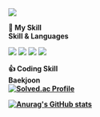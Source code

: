 <img src="https://capsule-render.vercel.app/api?type=waving&color=auto&height=300&section=header&text=Hello%20World&fontSize=90" />

<b>💪 My Skill </b> <br>
<b> Skill & Languages </b> <br>

<img src="https://img.shields.io/badge/Android-3DDC84?style=flat-square&logo=Android&logoColor=white"/> <img src="https://img.shields.io/badge/Python-0000ff?style=flat-square&logo=python&logoColor=white"/> <img src="https://img.shields.io/badge/LabView-ffD400?style=flat-square&logo=labview&logoColor=white"/> <img src="https://img.shields.io/badge/mysql-8977AD?style=flat-square&logo=mysql&logoColor=white"/>

<b> 👍 Coding Skill </b> <br>
<b>  Baekjoon  </br>
[![Solved.ac Profile](http://mazassumnida.wtf/api/v2/generate_badge?boj=d123)](https://solved.ac/d123/)


[![Anurag's GitHub stats](https://github-readme-stats.vercel.app/api?username=cho123456789)](https://github.com/anuraghazra/github-readme-stats)
